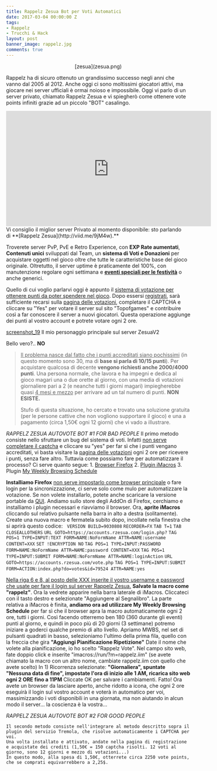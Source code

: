 ```yaml
---
title: Rappelz Zesua Bot per Voti Automatici
date: 2017-03-04 00:00:00 Z
tags:
- Rappelz
- Trucchi & Hack
layout: post
banner_image: rappelz.jpg
comments: true
---
```


<center>[zesua](zesua.png)</center>

Rappelz ha di sicuro ottenuto un grandissimo successo negli anni che vanno dal 2005 al 2012. Anche oggi ci sono moltissimi giocatori attivi, ma giocare nei server ufficiali è ormai noioso e impossibile. Oggi vi parlo di un server privato, chiamato Rappelz Zesua e vi spiegherò come ottenere vote points infiniti grazie ad un piccolo "BOT" casalingo.

<!--more-->

<iframe width="560" height="315" src="https://www.youtube.com/embed/kZor8qgVrMM" frameborder="0" allowfullscreen="allowfullscreen"></iframe>Vi consiglio il miglior server Privato al momento disponibile: sto parlando di **[Rappelz Zesua](http://viid.me/9jM4w).**

Troverete server PvP, PvE e Retro Experience, con **EXP Rate aumentati**, **Contenuti unici** sviluppati dal Team, un **sistema di Voti e Donazioni** per acquistare oggetti nel gioco oltre che tutte le caratteristiche base del gioco originale. Oltretutto, il server uptime è praticamente del 100%, con manutenzione regolare ogni settimana e **[eventi speciali per le festività](http://viid.me/9keS4)** o anche generici.

Quello di cui voglio parlarvi oggi è appunto il <span style="text-decoration: underline;">sistema di votazione per ottenere punti da poter spendere nel gioco</span>. Dopo essersi [registrati](http://viid.me/9kw9D), sarà sufficiente recarsi sulla [pagina delle votazioni](http://viid.me/9keS4), completare il CAPTCHA e cliccare su "Yes" per votare il server sul sito "Topofgames" e contribuire così a far conoscere il server a nuovi giocatori. Questa operazione aggiunge dei punti al vostro account e potrete votare ogni 2 ore.

[screenshot_19](http://rerosku.altervista.org/wp-content/uploads/Screenshot_19.png)
Il mio personaggio principale sul server ZesuaV2

Bello vero?.. **NO**

> <span style="text-decoration: underline;">Il problema nasce dal fatto che i punti accreditati siano pochissimi</span> (in questo momento sono 30, ma di **base si parla di 10/15 punti**). Per acquistare qualcosa di decente **vengono richiesti anche 2000/4000 punti**. Una persona normale, che lavora e ha impegni e dedica al gioco magari una o due orette al giorno, con una media di votazioni giornaliere pari a 2 (e neanche tutti i giorni magari) impiegherebbe quasi <span style="text-decoration: underline;">4 mesi e mezzo</span> per arrivare ad un tal numero di punti. **NON ESISTE.**
>
> Stufo di questa situazione, ho cercato e trovato una soluzione gratuita (per le persone cattive che non vogliono supportare il gioco) e una a pagamento (circa 1,50€ ogni 12 giorni) che vi vado a illustrare.

*RAPPELZ ZESUA AUTOVOTE BOT #1 FOR BAD PEOPLE*
 Il primo metodo consiste nello sfruttare un bug del sistema di voti. Infatti <span style="text-decoration: underline;">non serve completare il captcha</span> e cliccare su "yes" per far sì che i punti vengano accreditati, vi basta visitare la [pagina delle votazioni](http://viid.me/9keS4) ogni 2 ore per ricevere i punti, senza fare altro. Tuttavia come possiamo fare per automatizzare il processo? Ci serve quanto segue:
 1\. [Browser Firefox](http://viid.me/9kmNk)
 2\. [Plugin iMacros](http://viid.me/9kQyr)
 3\. Plugin [My Weekly Browsing Schedule](http://viid.me/9kQbC)

 **Installiamo Firefox**
  <span style="text-decoration: underline;">non serve impostarlo come browser principale</span> o fare login per la sincronizzazione, ci serve solo come mulo per automatizzare la votazione. Se non volete installarlo, potete anche scaricare la versione portable da [QUI](http://viid.me/9kQPE).
  Andiamo sullo store degli AddOn di Firefox, cerchiamo e installiamo i plugin necessari e riavviamo il browser.
  Ora, **aprite iMacros** cliccando sul relativo pulsante nella barra in alto a destra (solitamente). Create una nuova macro e fermatela subito dopo, incollate nella finestra che si aprirà questo codice:
   
   `VERSION BUILD=9030808`
   `RECORDER=FX`
   `TAB T=1`
   `TAB CLOSEALLOTHERS`
   `URL GOTO=https://accounts.rzesua.com/login.php?`
   `TAG POS=1 TYPE=INPUT:TEXT FORM=NAME:NoFormName ATTR=NAME:username CONTENT=XXX`
   `SET !ENCRYPTION NO`
   `TAG POS=1 TYPE=INPUT:PASSWORD FORM=NAME:NoFormName ATTR=NAME:password CONTENT=XXX`
   `TAG POS=1 TYPE=INPUT:SUBMIT FORM=NAME:NoFormName ATTR=NAME:loginAction`
   `URL GOTO=https://accounts.rzesua.com/vote.php`
   `TAG POS=1 TYPE=INPUT:SUBMIT FORM=ACTION:index.php?do=votes&id=79524 ATTR=NAME:yes`  

   <span style="text-decoration: underline;">Nella riga 6 e 8, al posto delle XXX inserite il vostro username e password che usate per fare il login sul server Rappelz Zesua.</span>
   **Salvate la macro come "rappelz"**.
   Ora la vedrete apparire nella barra laterale di iMacros.
   Cliccateci con il tasto destro e selezionate "Aggiungere al Segnalibro".
   La parte relativa a iMacros è finita, **andiamo ora ad utilizzare My Weekly Browsing Schedule** per far sì che il browser apra la macro automaticamente ogni 2 ore, tutti i giorni.
   Così facendo otterremo ben 180 (360 durante gli eventi) punti al giorno, e quindi in poco più di 20 giorni (3 settimane) potremo iniziare a goderci qualche premio di alto livello.
   Apriamo MWBS, nel set di pulsanti quadrati in basso, selezioniamo l'ultimo della prima fila, quello con la freccia che gira **"Aggiungi Pianificazione Ripetizione"** Date il nome che volete alla pianificazione, io ho scelto "Rappelz Vote".
   Nel campo sito web, fate doppio click e inserite "imacros://run/?m=rappelz.iim" (se avete chiamato la macro con un altro nome, cambiate rappelz.iim con quello che avete scelto)
   In 1) Ricorrenza selezionate: **"Giornaliera", spuntate "Nessuna data di fine", impostate l'ora di inizio alle 1 AM, ricarica sito web ogni 2 ORE fino a 11PM**
   Cliccate OK per salvare i cambiamenti.
   Fatto! Ora avete un browser da lasciare aperto, anche ridotto a icona, che ogni 2 ore eseguirà il login sul vostro account e voterà in automatico per voi, massimizzando i voti disponibili in una giornata, ma non aiutando in alcun modo il server... la coscienza è la vostra...

   *RAPPELZ ZESUA AUTOVOTE BOT #2 FOR GOOD PEOPLE*

    Il secondo metodo consiste nell'integrare al metodo descritto sopra il plugin del servizio Tremola, che risolve automaticamente i CAPTCHA per voi.
    Una volta installato e attivato, andate nella pagina di registrazione e acquistate dei crediti (1,50€ = 150 captcha risolti. 12 voti al giorno, sono 12 giorni e mezzo di votazioni...)
    In questo modo, alla spesa di 1,50€, otterrete circa 2250 vote points, che se comprati equivarrebbero a 2,25$.
